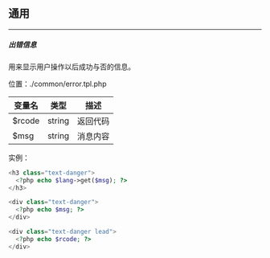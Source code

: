 ## 通用

----------

##### 出错信息

用来显示用户操作以后成功与否的信息。

位置：./common/error.tpl.php

| 变量名 | 类型 | 描述 |
| - | - | - |
| $rcode | string | 返回代码 |
| $msg | string | 消息内容 |

实例：

``` php
<h3 class="text-danger">
  <?php echo $lang->get($msg); ?>
</h3>

<div class="text-danger">
  <?php echo $msg; ?>
</div>

<div class="text-danger lead">
  <?php echo $rcode; ?>
</div>
```
